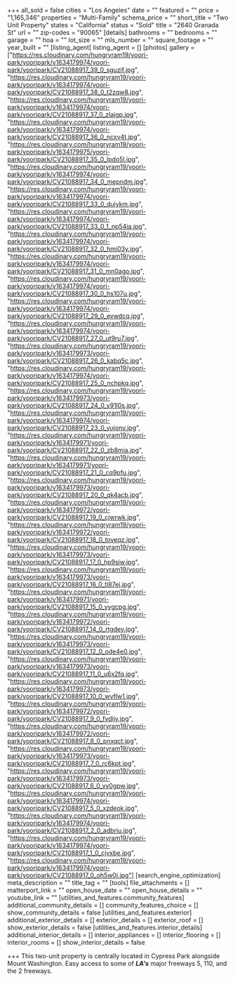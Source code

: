 +++
all_sold = false
cities = "Los Angeles"
date = ""
featured = ""
price = "1,165,346"
properties = "Multi-Family"
schema_price = ""
short_title = "Two Unit Property"
states = "California"
status = "Sold"
title = "2640 Granada St"
url = ""
zip-codes = "90065"
[details]
bathrooms = ""
bedrooms = ""
garage = ""
hoa = ""
lot_size = ""
mls_number = ""
square_footage = ""
year_built = ""
[listing_agent]
listing_agent = []
[photos]
gallery = ["https://res.cloudinary.com/hungryram19/yoori-park/yooripark/v1634179974/yoori-park/yooripark/CV21088917_39_0_sguzif.jpg", "https://res.cloudinary.com/hungryram19/yoori-park/yooripark/v1634179974/yoori-park/yooripark/CV21088917_38_0_t2zqw8.jpg", "https://res.cloudinary.com/hungryram19/yoori-park/yooripark/v1634179974/yoori-park/yooripark/CV21088917_37_0_zlajgp.jpg", "https://res.cloudinary.com/hungryram19/yoori-park/yooripark/v1634179974/yoori-park/yooripark/CV21088917_36_0_ncxv4t.jpg", "https://res.cloudinary.com/hungryram19/yoori-park/yooripark/v1634179975/yoori-park/yooripark/CV21088917_35_0_lpdo5l.jpg", "https://res.cloudinary.com/hungryram19/yoori-park/yooripark/v1634179974/yoori-park/yooripark/CV21088917_34_0_mepndm.jpg", "https://res.cloudinary.com/hungryram19/yoori-park/yooripark/v1634179974/yoori-park/yooripark/CV21088917_33_0_dujykm.jpg", "https://res.cloudinary.com/hungryram19/yoori-park/yooripark/v1634179974/yoori-park/yooripark/CV21088917_33_0_1_np54ia.jpg", "https://res.cloudinary.com/hungryram19/yoori-park/yooripark/v1634179974/yoori-park/yooripark/CV21088917_32_0_hmi03y.jpg", "https://res.cloudinary.com/hungryram19/yoori-park/yooripark/v1634179974/yoori-park/yooripark/CV21088917_31_0_mn0ago.jpg", "https://res.cloudinary.com/hungryram19/yoori-park/yooripark/v1634179974/yoori-park/yooripark/CV21088917_30_0_hs107u.jpg", "https://res.cloudinary.com/hungryram19/yoori-park/yooripark/v1634179974/yoori-park/yooripark/CV21088917_29_0_evwdcq.jpg", "https://res.cloudinary.com/hungryram19/yoori-park/yooripark/v1634179974/yoori-park/yooripark/CV21088917_27_0_ut9ru7.jpg", "https://res.cloudinary.com/hungryram19/yoori-park/yooripark/v1634179973/yoori-park/yooripark/CV21088917_26_0_kabq5c.jpg", "https://res.cloudinary.com/hungryram19/yoori-park/yooripark/v1634179974/yoori-park/yooripark/CV21088917_25_0_nchpkq.jpg", "https://res.cloudinary.com/hungryram19/yoori-park/yooripark/v1634179973/yoori-park/yooripark/CV21088917_24_0_y91l0s.jpg", "https://res.cloudinary.com/hungryram19/yoori-park/yooripark/v1634179974/yoori-park/yooripark/CV21088917_23_0_yujonv.jpg", "https://res.cloudinary.com/hungryram19/yoori-park/yooripark/v1634179971/yoori-park/yooripark/CV21088917_22_0_zb8mia.jpg", "https://res.cloudinary.com/hungryram19/yoori-park/yooripark/v1634179971/yoori-park/yooripark/CV21088917_21_0_cq9pfu.jpg", "https://res.cloudinary.com/hungryram19/yoori-park/yooripark/v1634179973/yoori-park/yooripark/CV21088917_20_0_qk4acb.jpg", "https://res.cloudinary.com/hungryram19/yoori-park/yooripark/v1634179972/yoori-park/yooripark/CV21088917_19_0_cjwrwk.jpg", "https://res.cloudinary.com/hungryram19/yoori-park/yooripark/v1634179972/yoori-park/yooripark/CV21088917_18_0_toveqz.jpg", "https://res.cloudinary.com/hungryram19/yoori-park/yooripark/v1634179973/yoori-park/yooripark/CV21088917_17_0_hp9siw.jpg", "https://res.cloudinary.com/hungryram19/yoori-park/yooripark/v1634179973/yoori-park/yooripark/CV21088917_16_0_tl87ej.jpg", "https://res.cloudinary.com/hungryram19/yoori-park/yooripark/v1634179971/yoori-park/yooripark/CV21088917_15_0_yvgcpg.jpg", "https://res.cloudinary.com/hungryram19/yoori-park/yooripark/v1634179972/yoori-park/yooripark/CV21088917_14_0_rtgdev.jpg", "https://res.cloudinary.com/hungryram19/yoori-park/yooripark/v1634179973/yoori-park/yooripark/CV21088917_12_0_ode4e0.jpg", "https://res.cloudinary.com/hungryram19/yoori-park/yooripark/v1634179973/yoori-park/yooripark/CV21088917_11_0_u6x2fq.jpg", "https://res.cloudinary.com/hungryram19/yoori-park/yooripark/v1634179973/yoori-park/yooripark/CV21088917_10_0_wvflw1.jpg", "https://res.cloudinary.com/hungryram19/yoori-park/yooripark/v1634179972/yoori-park/yooripark/CV21088917_9_0_fvdijv.jpg", "https://res.cloudinary.com/hungryram19/yoori-park/yooripark/v1634179972/yoori-park/yooripark/CV21088917_8_0_pnxqct.jpg", "https://res.cloudinary.com/hungryram19/yoori-park/yooripark/v1634179973/yoori-park/yooripark/CV21088917_7_0_rc6kpt.jpg", "https://res.cloudinary.com/hungryram19/yoori-park/yooripark/v1634179973/yoori-park/yooripark/CV21088917_6_0_vy0gpw.jpg", "https://res.cloudinary.com/hungryram19/yoori-park/yooripark/v1634179974/yoori-park/yooripark/CV21088917_5_0_xzdeok.jpg", "https://res.cloudinary.com/hungryram19/yoori-park/yooripark/v1634179974/yoori-park/yooripark/CV21088917_2_0_adbriu.jpg", "https://res.cloudinary.com/hungryram19/yoori-park/yooripark/v1634179974/yoori-park/yooripark/CV21088917_1_0_cjvxbe.jpg", "https://res.cloudinary.com/hungryram19/yoori-park/yooripark/v1634179974/yoori-park/yooripark/CV21088917_0_oh5w0j.jpg"]
[search_engine_optimization]
meta_description = ""
title_tag = ""
[tools]
file_attachments = []
matterport_link = ""
open_house_date = ""
open_house_details = ""
youtube_link = ""
[utilities_and_features.community_features]
additional_community_details = []
community_features_choice = []
show_community_details = false
[utilities_and_features.exterior]
additional_exterior_details = []
exterior_details = []
exterior_roof = []
show_exterior_details = false
[utilities_and_features.interior_details]
additional_interior_details = []
interior_appliances = []
interior_flooring = []
interior_rooms = []
show_interior_details = false

+++
This two-unit property is centrally located in Cypress Park alongside Mount Washington. Easy access to some of **_LA's_** major freeways 5, 110, and the 2 freeways.